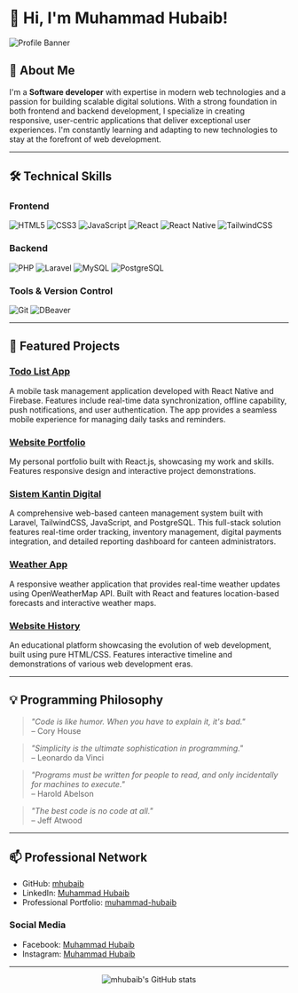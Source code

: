 # 👋 Hi, I'm Muhammad Hubaib!

![Profile Banner](https://capsule-render.vercel.app/api?type=wave&color=0:4F8A8B,100:FFE156&height=200&section=header&text=Hubaib%20%7C%20Software%20Developer&fontSize=40&fontColor=fff)

## 🚀 About Me

I'm a **Software developer** with expertise in modern web technologies and a passion for building scalable digital solutions. With a strong foundation in both frontend and backend development, I specialize in creating responsive, user-centric applications that deliver exceptional user experiences. I'm constantly learning and adapting to new technologies to stay at the forefront of web development.

---

## 🛠️ Technical Skills

### Frontend
![HTML5](https://img.shields.io/badge/-HTML5-E34F26?logo=html5&logoColor=fff)
![CSS3](https://img.shields.io/badge/-CSS3-1572B6?logo=css3&logoColor=fff)
![JavaScript](https://img.shields.io/badge/-JavaScript-F7DF1E?logo=javascript&logoColor=000)
![React](https://img.shields.io/badge/-React-61DAFB?logo=react&logoColor=000)
![React Native](https://img.shields.io/badge/-React%20Native-61DAFB?logo=react&logoColor=000)
![TailwindCSS](https://img.shields.io/badge/-TailwindCSS-38B2AC?logo=tailwindcss&logoColor=fff)

### Backend
![PHP](https://img.shields.io/badge/-PHP-777BB4?logo=php&logoColor=fff)
![Laravel](https://img.shields.io/badge/-Laravel-FF2D20?logo=laravel&logoColor=fff)
![MySQL](https://img.shields.io/badge/-MySQL-4479A1?logo=mysql&logoColor=fff)
![PostgreSQL](https://img.shields.io/badge/-PostgreSQL-336791?logo=postgresql&logoColor=fff)

### Tools & Version Control
![Git](https://img.shields.io/badge/-Git-F05032?logo=git&logoColor=fff)
![DBeaver](https://img.shields.io/badge/-DBeaver-4D4D4D?logo=dbeaver&logoColor=fff)


---

## 🌟 Featured Projects

### [Todo List App](https://github.com/mhubaib/todo-list-app)
A mobile task management application developed with React Native and Firebase. Features include real-time data synchronization, offline capability, push notifications, and user authentication. The app provides a seamless mobile experience for managing daily tasks and reminders.

### [Website Portfolio](https://github.com/mhubaib/website-portofolio-react)
My personal portfolio built with React.js, showcasing my work and skills. Features responsive design and interactive project demonstrations.

### [Sistem Kantin Digital](https://github.com/mhubaib/sistem-kantin-digital)
A comprehensive web-based canteen management system built with Laravel, TailwindCSS, JavaScript, and PostgreSQL. This full-stack solution features real-time order tracking, inventory management, digital payments integration, and detailed reporting dashboard for canteen administrators.

### [Weather App](https://github.com/mhubaib/weather-app)
A responsive weather application that provides real-time weather updates using OpenWeatherMap API. Built with React and features location-based forecasts and interactive weather maps.

### [Website History](https://github.com/mhubaib/website-history-html)
An educational platform showcasing the evolution of web development, built using pure HTML/CSS. Features interactive timeline and demonstrations of various web development eras.

---

## 💡 Programming Philosophy

> *"Code is like humor. When you have to explain it, it's bad."*  
> – Cory House

> *"Simplicity is the ultimate sophistication in programming."*  
> – Leonardo da Vinci

> *"Programs must be written for people to read, and only incidentally for machines to execute."*  
> – Harold Abelson

> *"The best code is no code at all."*  
> – Jeff Atwood

---

## 📫 Professional Network

- GitHub: [mhubaib](https://github.com/mhubaib)
- LinkedIn: [Muhammad Hubaib](https://www.linkedin.com/in/muhammad-hubaib-76b26b370/)
- Professional Portfolio: [muhammad-hubaib](https://www.linkedin.com/in/muhammad-hubaib-76b26b370/)

### Social Media
- Facebook: [Muhammad Hubaib](https://web.facebook.com/profile.php?id=61576621349069)
- Instagram: [Muhammad Hubaib](https://www.instagram.com/mhuba_ib/)

---

<p align="center">
  <img src="https://github-readme-stats.vercel.app/api?username=mhubaib&show_icons=true&theme=radical" alt="mhubaib's GitHub stats" />
</p>
